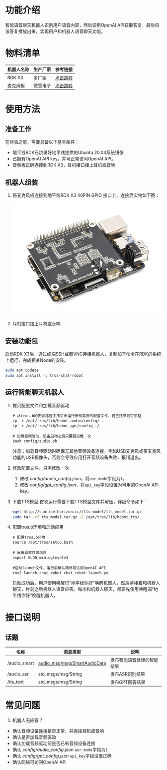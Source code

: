 # 功能介绍

智能语音聊天机器人识别用户语音内容，然后调用OpenAI API获取答复，最后将该答复播放出来，实现用户和机器人语音聊天功能。

# 物料清单

| 机器人名称 | 生产厂家 | 参考链接                                                        |
| :--------- | -------- | --------------------------------------------------------------- |
| RDK X3     | 多厂家   | [点击跳转](https://developer.horizon.cc/rdkx3)                  |
| 麦克风板   | 微雪电子 | [点击跳转](https://www.waveshare.net/shop/Audio-Driver-HAT.htm) |

# 使用方法

## 准备工作

在体验之前，需要具备以下基本条件：

- 地平线RDK已烧录好地平线提供的Ubuntu 20.04系统镜像
- 已拥有OpenAI API key，并可正常访问OpenAI API。
- 音频板正确连接到RDK X3，耳机接口接上耳机或音响

## 机器人组装

1. 将麦克风板连接到地平线RDK X3 40PIN GPIO 接口上，连接后实物如下图：

    ![circle_mic_full](./imgs/circle_mic_full.png)

2. 耳机接口接上耳机或音响

## 安装功能包

启动RDK X3后，通过终端SSH或者VNC连接机器人，复制如下命令在RDK的系统上运行，完成相关Node的安装。

```bash
sudo apt update
sudo apt install -y tros-chat-robot
```

## 运行智能聊天机器人

1. 拷贝配置文件和加载音频驱动

    ```shell
    # 从tros.b的安装路径中拷贝出运行示例需要的配置文件，若已拷贝则可忽略
    cp -r /opt/tros/lib/hobot_audio/config/ .
    cp -r /opt/tros/lib/hobot_gpt/config ./

    # 加载音频驱动，设备启动之后只需要加载一次
    bash config/audio.sh
    ```

    注意：加载音频驱动时确保无其他音频设备连接，例如USB麦克风或带麦克风功能的USB摄像头，否则会导致应用打开音频设备失败，报错退出。

2. 修改配置文件，只需修改一次
   1. 修改 *config/audio_config.json*，将`asr_mode`字段为`1`。
   2. 修改 *config/gpt_config.json*，将`api_key`字段设置为可用的OpenAI API key。

3. 下载TTS模型
    首次运行需要下载TTS模型文件并解压，详细命令如下：

    ```bash
    wget http://sunrise.horizon.cc//tts-model/tts_model.tar.gz
    sudo tar -xf tts_model.tar.gz -C /opt/tros/lib/hobot_tts/
    ```

4. 配置tros.b环境和启动应用

    ```shell
    # 配置tros.b环境
    source /opt/tros/setup.bash

    # 屏蔽调式打印信息
    export GLOG_minloglevel=3

    #启动launch文件，运行前确认网络可访问OpenAI API
    ros2 launch chat_robot chat_robot.launch.py
    ```

    启动成功后，用户使用唤醒词“地平线你好”唤醒机器人，然后紧接着和机器人聊天，片刻之后机器人语音应答。每次和机器人聊天，都要先使用唤醒词“地平线你好”唤醒机器人。

# 接口说明

## 话题

| 名称         | 消息类型                                                                                                               | 说明                       |
| ------------ | ---------------------------------------------------------------------------------------------------------------------- | -------------------------- |
| /audio_smart | [audio_msg/msg/SmartAudioData](https://github.com/HorizonRDK/hobot_msgs/blob/develop/audio_msg/msg/SmartAudioData.msg) | 发布智能语音处理的智能结果 |
| /audio_asr   | std_msgs/msg/String                                                                                                    | 发布ASR识别结果            |
| /tts_text    | std_msgs/msg/String                                                                                                    | 发布GPT回答结果            |

# 常见问题

1. 机器人无应答？

- 确认音频设备连接是否正常，并连接耳机或音响
- 确认是否加载音频驱动
- 确认加载音频驱动前是否已有音频设备连接
- 确认 *config/audio_config.json* `asr_mode`字段为`1`
- 确认 *config/gpt_config.json* `api_key`字段设置正确
- 确认网络可访问OpenAI API
